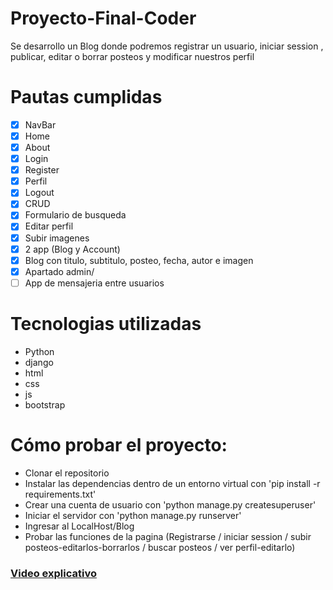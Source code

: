 # Proyecto-Final-Coder

Se desarrollo un Blog donde podremos registrar un usuario, iniciar session , publicar, editar o borrar posteos y modificar nuestros perfil

# Pautas cumplidas

* [x] NavBar
* [x] Home
* [x] About
* [x] Login
* [x] Register
* [x] Perfil
* [x] Logout
* [x] CRUD
* [x] Formulario de busqueda
* [x] Editar perfil
* [x] Subir imagenes
* [x] 2 app (Blog y Account)
* [x] Blog con titulo, subtitulo, posteo, fecha, autor e imagen
* [x] Apartado admin/
* [ ] App de mensajeria entre usuarios

# Tecnologias utilizadas 

* Python
* django
* html
* css
* js
* bootstrap

# Cómo probar el proyecto:

* Clonar el repositorio
* Instalar las dependencias dentro de un entorno virtual con 'pip install -r requirements.txt'
* Crear una cuenta de usuario con 'python manage.py createsuperuser'
* Iniciar el servidor con 'python manage.py runserver'
* Ingresar al LocalHost/Blog
* Probar las funciones de la pagina (Registrarse / iniciar session / subir posteos-editarlos-borrarlos / buscar posteos / ver perfil-editarlo)
   
### [Video explicativo](https://drive.google.com/file/d/1H4f7mDmLkH5Ar8omthlLbi5QMy3Rs64y/view?usp=share_link)
